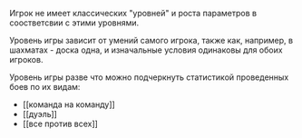 Игрок не имеет классических "уровней" и роста параметров в соостветсвии с этими уровнями.

Уровень игры зависит от умений самого игрока, также как, например, в шахматах - доска одна, и изначальные условия одинаковы для обоих игроков.

Уровень игры разве что можно подчеркнуть статистикой проведенных боев по их видам:
- [[команда на команду]]
- [[дуэль]]
- [[все против всех]]
